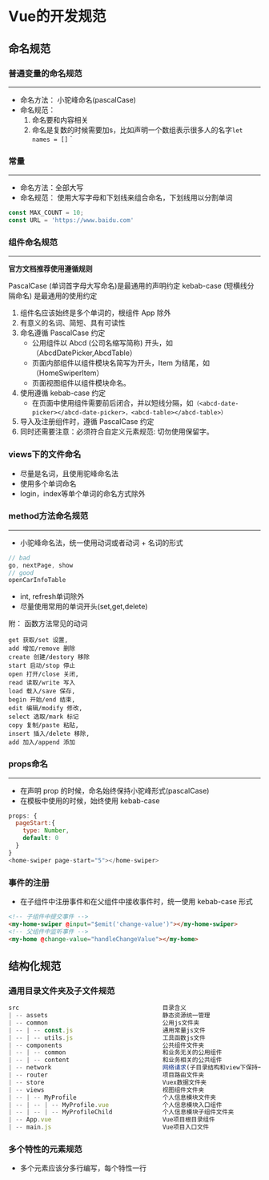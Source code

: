 <!--
 * @Author: xujie 1607526161@qq.com
 * @Date: 2022-08-06 23:36:21
 * @LastEditors: xujie 1607526161@qq.com
 * @FilePath: \HTML-CSS-Javascript-\工具类的知识\编码的书写规范\Vue开发规范.md
 * @Description: Vue开发时的代码规范
-->
# Vue的开发规范

## 命名规范

### 普通变量的命名规范

---

* 命名方法： 小驼峰命名(pascalCase)
* 命名规范：
  1. 命名要和内容相关
  2. 命名是复数的时候需要加s，比如声明一个数组表示很多人的名字`let names
= []`
`

### 常量

---

* 命名方法：全部大写
* 命名规范： 使用大写字母和下划线来组合命名，下划线用以分割单词

```js
const MAX_COUNT = 10;
const URL = 'https://www.baidu.com'
```

### 组件命名规范

---

**官方文档推荐使用遵循规则**

PascalCase (单词首字母大写命名)是最通用的声明约定
kebab-case (短横线分隔命名) 是最通用的使用约定

1. 组件名应该始终是多个单词的，根组件 App 除外
2. 有意义的名词、简短、具有可读性
3. 命名遵循 PascalCase 约定
   * 公用组件以 Abcd (公司名缩写简称) 开头，如（AbcdDatePicker,AbcdTable）
   * 页面内部组件以组件模块名简写为开头，Item 为结尾，如（HomeSwiperItem）
   * 页面视图组件以组件模块命名。
4. 使用遵循 kebab-case 约定
   * 在页面中使用组件需要前后闭合，并以短线分隔，如`（<abcd-date-picker></abcd-date-picker>，<abcd-table></abcd-table>）`
5. 导入及注册组件时，遵循 PascalCase 约定
6. 同时还需要注意：必须符合自定义元素规范: 切勿使用保留字。

### views下的文件命名

* 尽量是名词，且使用驼峰命名法
* 使用多个单词命名
* login，index等单个单词的命名方式除外

### method方法命名规范

---

* 小驼峰命名法，统一使用动词或者动词 + 名词的形式

```js
// bad
go, nextPage, show
// good
openCarInfoTable
```

* int, refresh单词除外
* 尽量使用常用的单词开头(set,get,delete)

附： 函数方法常见的动词

```text
get 获取/set 设置,
add 增加/remove 删除
create 创建/destory 移除
start 启动/stop 停止
open 打开/close 关闭,
read 读取/write 写入
load 载入/save 保存,
begin 开始/end 结束,
edit 编辑/modify 修改,
select 选取/mark 标记
copy 复制/paste 粘贴,
insert 插入/delete 移除,
add 加入/append 添加
```

### props命名

---

* 在声明 prop 的时候，命名始终保持小驼峰形式(pascalCase)
* 在模板中使用的时候，始终使用  kebab-case

```js
props: {
  pageStart:{
    type: Number,
    default: 0
  }
}
<home-swiper page-start="5"></home-swiper>
```

### 事件的注册

* 在子组件中注册事件和在父组件中接收事件时，统一使用 kebab-case 形式

```html
<!-- 子组件中提交事件 -->
<my-home-swiper @input="$emit('change-value')"></my-home-swiper>
<!-- 父组件中监听事件 -->
<my-home @change-value="handleChangeValue"></my-home>
```

## 结构化规范

### 通用目录文件夹及子文件规范

```js
src                                        目录含义
| -- assets                                静态资源统一管理
| -- common                                公用js文件夹
| -- | -- const.js                         通用常量js文件
| -- | -- utils.js                         工具函数js文件
| -- components                            公共组件文件夹
| -- | -- common                           和业务无关的公用组件             
| -- | -- content                          和业务相关的公共组件
| -- network                               网络请求(子目录结构和view下保持一致)
| -- router                                项目路由文件夹
| -- store                                 Vuex数据文件夹
| -- views                                 视图组件文件夹
| -- | -- MyProfile                        个人信息模块文件夹
| -- | -- | -- MyProfile.vue               个人信息模块入口组件
| -- | -- | -- MyProfileChild              个人信息模块子组件文件夹
| -- App.vue                               Vue项目根目录组件
| -- main.js                               Vue项目入口文件
```

### 多个特性的元素规范

* 多个元素应该分多行编写，每个特性一行

```html
```
